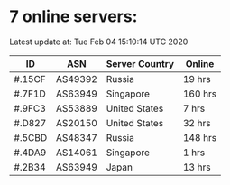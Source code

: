 # 7 online servers:

Latest update at: Tue Feb 04 15:10:14 UTC 2020

| ID | ASN | Server Country | Online |
| -- | --- | -------------- | ------ |
| #.15CF | AS49392 | Russia | 19 hrs |
| #.7F1D | AS63949 | Singapore | 160 hrs |
| #.9FC3 | AS53889 | United States | 7 hrs |
| #.D827 | AS20150 | United States | 32 hrs |
| #.5CBD | AS48347 | Russia | 148 hrs |
| #.4DA9 | AS14061 | Singapore | 1 hrs |
| #.2B34 | AS63949 | Japan | 13 hrs |


